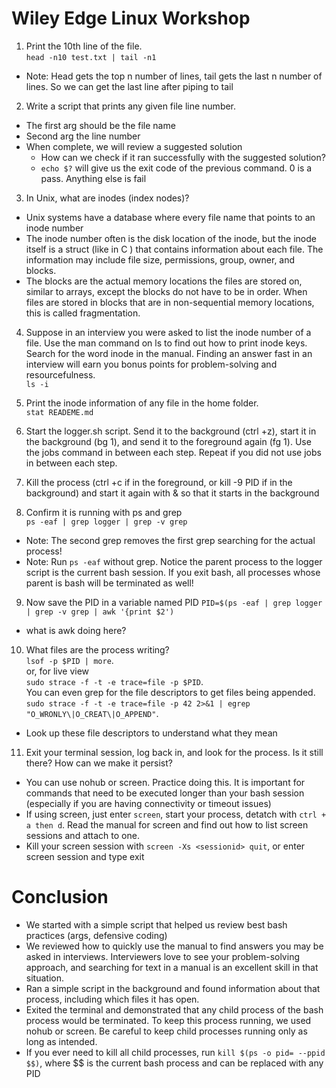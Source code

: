 # Wiley Edge Linux Workshop

1. Print the 10th line of the file.  
`head -n10 test.txt | tail -n1`  
- Note: Head gets the top n number of lines, tail gets the last n number of lines. So we can get the last line after piping to tail

2. Write a script that prints any given file line number.
- The first arg should be the file name
- Second arg the line number
- When complete, we will review a suggested solution
    - How can we check if it ran successfully with the suggested solution?
    - `echo $?` will give us the exit code of the previous command. 0 is a pass. Anything else is fail

3. In Unix, what are inodes (index nodes)?
- Unix systems have a database where every file name that points to an inode number
- The inode number often is the disk location of the inode, but the inode itself is a struct (like in C ) that contains information about each file. The information may include file size, permissions, group, owner, and blocks. 
- The blocks are the actual memory locations the files are stored on, similar to arrays, except the blocks do not have to be in order. When files are stored in blocks that are in non-sequential memory locations, this is called fragmentation. 

4. Suppose in an interview you were asked to list the inode number of a file. Use the man command on ls to find out how to print inode keys. Search for the word inode in the manual. Finding an answer fast in an interview will earn you bonus points for problem-solving and resourcefulness.  
`ls -i`

5. Print the inode information of any file in the home folder.  
`stat READEME.md`

6. Start the logger.sh script. Send it to the background (ctrl +z), start it in the background (bg 1), and send it to the foreground again (fg 1). Use the jobs command in between each step. Repeat if you did not use jobs in between each step.

7. Kill the process (ctrl +c if in the foreground, or kill -9 PID if in the background) and start it again with & so that it starts in the background

8. Confirm it is running with ps and grep  
`ps -eaf | grep logger | grep -v grep` 
- Note: The second grep removes the first grep searching for the actual process!
- Note: Run `ps -eaf` without grep. Notice the parent process to the logger script is the current bash session. If you exit bash, all processes whose parent is bash will be terminated as well! 

9. Now save the PID in a variable named PID
`PID=$(ps -eaf | grep logger | grep -v grep | awk '{print $2')`
- what is awk doing here?

10. What files are the process writing?  
`lsof -p $PID | more`.  
or, for live view    
`sudo strace -f -t -e trace=file -p $PID`.  
You can even grep for the file descriptors to get files being appended.  
`sudo strace -f -t -e trace=file -p 42 2>&1 | egrep "O_WRONLY\|O_CREAT\|O_APPEND"`.  
- Look up these file descriptors to understand what they mean 

11. Exit your terminal session, log back in, and look for the process. Is it still there? How can we make it persist?   
- You can use nohub or screen. Practice doing this. It is important for commands that need to be executed longer than your bash session (especially if you are having connectivity or timeout issues) 
- If using screen, just enter `screen`, start your process, detatch with `ctrl + a then d`. Read the manual for screen and find out how to list screen sessions and attach to one.
- Kill your screen session with `screen -Xs <sessionid> quit`, or enter screen session and type exit


# Conclusion

- We started with a simple script that helped us review best bash practices (args, defensive coding)
- We reviewed how to quickly use the manual to find answers you may be asked in interviews. Interviewers love to see your problem-solving approach, and searching for text in a manual is an excellent skill in that situation.
- Ran a simple script in the background and found information about that process, including which files it has open.
- Exited the terminal and demonstrated that any child process of the bash process would be terminated. To keep this process running, we used nohub or screen. Be careful to keep child processes running only as long as intended. 
- If you ever need to kill all child processes, run `kill $(ps -o pid= --ppid $$)`, where $$ is the current bash process and can be replaced with any PID
